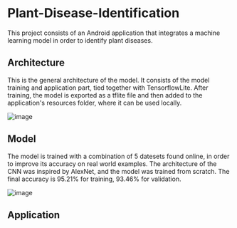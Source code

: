 # Plant-Disease-Identification

This project consists of an Android application that integrates a machine learning model in order to identify plant diseases.

## Architecture

This is the general architecture of the model. It consists of the model training and application part, tied together with TensorflowLite.
After training, the model is exported as a tflite file and then added to the application's resources folder, where it can be used locally.

![image](https://drive.google.com/uc?export=view&id=1xJ07x6EilwBZ1h28krwmnrjn8qiioiv2)

## Model

The model is trained with a combination of 5 datesets found online, in order to improve its accuracy on real world examples.
The architecture of the CNN was inspired by AlexNet, and the model was trained from scratch. The final accuracy is 95.21% for training, 93.46% for validation.

![image](https://drive.google.com/uc?export=view&id=1W-Z5LFRoqLYqeDfBHCd0GRx0XAaAy9YT)

## Application

